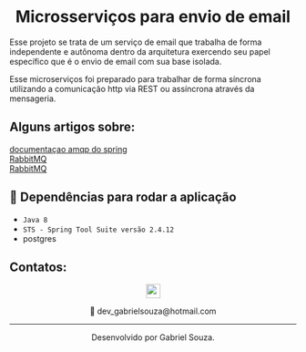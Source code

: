 <h1 align="center">Microsserviços para envio de email</h1>

Esse projeto se trata de um serviço de email que trabalha de forma independente e autônoma dentro da arquitetura exercendo seu papel específico que é o envio de email com sua base isolada.

Esse microserviços foi preparado para trabalhar de forma síncrona utilizando a comunicação http via REST ou assíncrona através da mensageria.

## Alguns artigos sobre:

[documentaçao amqp do spring](https://docs.spring.io/spring-amqp/docs/current/reference/html/)<br/>
[RabbitMQ](https://medium.com/totvsdevelopers/spring-boot-rabbitmq-porque-considerar-o-uso-de-mensageria-no-seu-projeto-3aed6637c4b4)<br/>
[RabbitMQ](https://imasters.com.br/back-end/rabbitmq-introducao-ao-mundo-das-filas)

### 
## 🎯 Dependências para rodar a aplicação

- `Java 8`
- `STS - Spring Tool Suite versão 2.4.12`
- postgres

## Contatos:

<div align="center">
  <a href="https://www.linkedin.com/in/gabriel-mendes-3a668917b/">
  <img height="25px" src="https://img.shields.io/badge/LinkedIn-0077B5?style=for-the-badge&logo=linkedin&logoColor=white" />
</a>
  <p>
  📩 dev_gabrielsouza@hotmail.com
  </p>
</div>

---

<p align="center">
Desenvolvido por Gabriel Souza.
</p>
